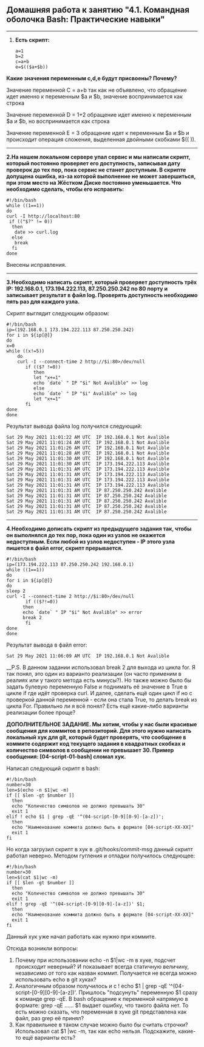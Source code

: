 ## Домашняя работа к занятию "4.1. Командная оболочка Bash: Практические навыки"
---

1. __Есть скрипт:__

	   a=1
	   b=2
	   c=a+b
	   e=$(($a+$b))
    
__Какие значения переменным c,d,e будут присвоены? Почему?__

Значение переменной С = a+b так как не объявлено, что обращение идет именно к переменным $a и $b, значение воспринимается как строка

Значение переменной D = 1+2 обращение идет именно к переменным $a и $b, но воспринимается как строка

Значение переменной E = 3 обращение идет к переменным $a и $b и происходит операция сложения, выделенная двойными скобками $(( )).

---
__2.На нашем локальном сервере упал сервис и мы написали скрипт, который постоянно проверяет его доступность, записывая дату проверок до тех пор, пока сервис не станет доступным. В скрипте допущена ошибка, из-за которой выполнение не может завершиться, при этом место на Жёстком Диске постоянно уменьшается. Что необходимо сделать, чтобы его исправить:__

	#!/bin/bash
	while ((1==1))
	do
	curl -I http://localhost:80
	 if (("$?" != 0))
	  then
	   date >> curl.log
	  else
	   break
	  fi
	done
Внесены исправления.

---
__3.Необходимо написать скрипт, который проверяет доступность трёх IP: 192.168.0.1, 173.194.222.113, 87.250.250.242 по 80 порту и записывает результат в файл log. 
Проверять доступность необходимо пять раз для каждого узла.__

Скрипт выглядит следующим образом:

	#!/bin/bash
	ip=(192.168.0.1 173.194.222.113 87.250.250.242)
	for i in ${ip[@]}
	do
	x=0
	while ((x!=5))
	    do
	    curl -I --connect-time 2 http://$i:80>/dev/null
	       if (($? !=0))
	          then
	          let "x+=1"
	          echo `date` " IP "$i" Not Avalible" >> log
	          else
	          echo `date` " IP "$i" Avalible" >> log
	          let "x+=1"
	       fi
	done
	done
Результат вывода файла log получился следующий:

	Sat 29 May 2021 11:01:22 AM UTC  IP 192.168.0.1 Not Avalible
	Sat 29 May 2021 11:01:24 AM UTC  IP 192.168.0.1 Not Avalible
	Sat 29 May 2021 11:01:26 AM UTC  IP 192.168.0.1 Not Avalible
	Sat 29 May 2021 11:01:28 AM UTC  IP 192.168.0.1 Not Avalible
	Sat 29 May 2021 11:01:30 AM UTC  IP 192.168.0.1 Not Avalible
	Sat 29 May 2021 11:01:30 AM UTC  IP 173.194.222.113 Avalible
	Sat 29 May 2021 11:01:31 AM UTC  IP 173.194.222.113 Avalible
	Sat 29 May 2021 11:01:31 AM UTC  IP 173.194.222.113 Avalible
	Sat 29 May 2021 11:01:31 AM UTC  IP 173.194.222.113 Avalible
	Sat 29 May 2021 11:01:31 AM UTC  IP 173.194.222.113 Avalible
	Sat 29 May 2021 11:01:31 AM UTC  IP 87.250.250.242 Avalible
	Sat 29 May 2021 11:01:31 AM UTC  IP 87.250.250.242 Avalible
	Sat 29 May 2021 11:01:31 AM UTC  IP 87.250.250.242 Avalible
	Sat 29 May 2021 11:01:31 AM UTC  IP 87.250.250.242 Avalible
	Sat 29 May 2021 11:01:31 AM UTC  IP 87.250.250.242 Avalible

---
__4.Необходимо дописать скрипт из предыдущего задания так, чтобы он выполнялся до тех пор, пока один из узлов не окажется недоступным. 
Если любой из узлов недоступен - IP этого узла пишется в файл error, скрипт прерывается.__

	#!/bin/bash
	ip=(173.194.222.113 87.250.250.242 192.168.0.1)
	while ((1==1))
	do
	for i in ${ip[@]}
	do
	sleep 2
	curl -I --connect-time 2 http://$i:80>/dev/null
	       if (($?!=0))
		  then
		  echo `date` " IP "$i" Not Avalible" >> error
		  break 2
	       fi
	done
	done
Результат вывода в файл error:

	Sat 29 May 2021 11:06:09 AM UTC  IP 192.168.0.1 Not Avalible

__P.S. В данном задании использовал break 2 для выхода из цикла for. Я так понял, это один из варианто реализации (он часто применим в реалиях или у такого метода есть минусы?). Но также можно было бы задать булевую переменную False и поднимать её значение в True в цикле if где идёт проверка curl. И далее, сделать ещё один цикл if но с проверкой данной переменной - если она стала True, то делать break из цикла For. Правильно ли я всё понял? Есть ещё какие-либо варианты реализации более проще?

__ДОПОЛНИТЕЛЬНОЕ ЗАДАНИЕ. Мы хотим, чтобы у нас были красивые сообщения для коммитов в репозиторий. Для этого нужно написать локальный хук для git, который будет проверять, что сообщение в коммите содержит код текущего задания в квадратных скобках и количество символов в сообщении не превышает 30. Пример сообщения: [04-script-01-bash] сломал хук.__

Написал следующий скрипт в bash:

	#!/bin/bash
	number=30
	len=$(echo -n $1|wc -m)
	if [[ $len -gt $number ]]
	  then
	  echo "Количество символов не должно превышать 30"
	  exit 1
	elif ! echo $1 | grep -qE '^(04-script-[0-9][0-9]-[a-z])';
	  then
	  echo "Наименование коммита должно быть в формате [04-script-XX-XX]"
	  exit 1
	fi

Но когда загрузил скрипт в хук в .git/hooks/commit-msg данный скрипт работал неверно. Методом гугления и отладки получилось следующее:

	#!/bin/bash
	number=30
	len=$(cat $1|wc -m)
	if [[ $len -gt $number ]]
	  then
	  echo "Количество символов не должно превышать 30"
	  exit 1
	elif ! grep -qE '^(04-script-[0-9][0-9]-[a-z])' $1;
	  then
	  echo "Наименование коммита должно быть в формате [04-script-XX-XX]"
	  exit 1
	fi

Данный хук уже начал работать как нужно при коммите.

Отсюда возникли вопросы:
1. Почему при использовании echo -n $1|wc -m в хуке, подсчет происходит неверный? И показывает всегда статичную величину, независимо от того как назван коммит. Получается не всегда можно использовать echo в git хуках?
2. Аналогичным образом получилось и с ! echo $1 | grep -qE '^(04-script-[0-9][0-9]-[a-z])'. Пришлось "подсунуть" переменную $1 сразу к команде grep -qE. В bash обращение к переменной напрямую в формате: grep -qE ...... $1 выдает ошибку, что такого файла нет. То есть можно сказать, что переменная в хуке git представлена как файл, раз grep её принял? 
3. Как правильнее в таком случае можно было бы считать строчки? Использовал cat $1 |wc -m, так как echo нельзя. Подскажите, какие-то ещё варианты есть?
